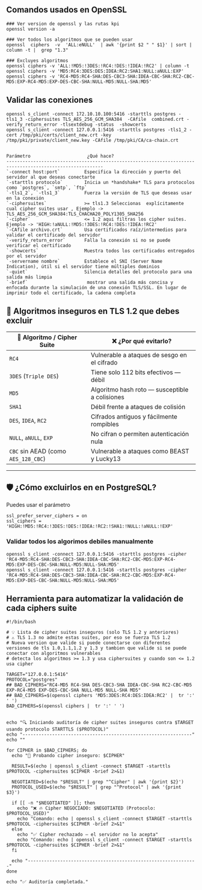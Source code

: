 
 ## Comandos usados en OpenSSL
 ```
### Ver version de openssl y las rutas kpi 
openssl version -a 

### Ver todos los algoritmos que se pueden usar 
openssl  ciphers  -v  'ALL:eNULL'  | awk '{print $2 " " $1}' | sort | column -t |  grep "1.3"

### Excluyes algoritmos 
openssl ciphers -v 'ALL:!MD5:!3DES:!RC4:!DES:!IDEA:!RC2' | column -t
openssl ciphers -v 'MD5:RC4:3DES:DES:IDEA:RC2:SHA1:NULL:aNULL:EXP'
openssl ciphers -v 'RC4-MD5:RC4-SHA:DES-CBC3-SHA:IDEA-CBC-SHA:RC2-CBC-MD5:EXP-RC4-MD5:EXP-DES-CBC-SHA:NULL-MD5:NULL-SHA:MD5'
 ```



## Validar las conexiones
 ```
openssl s_client -connect 172.10.10.100:5416 -starttls postgres -tls1_3 -ciphersuites TLS_AES_256_GCM_SHA384  -CAfile  combined.crt -verify_return_error -tlsextdebug -status  -showcerts
openssl s_client -connect 127.0.0.1:5416 -starttls postgres -tls1_2 -cert /tmp/pki/certs/client_new.crt -key /tmp/pki/private/client_new.key -CAfile /tmp/pki/CA/ca-chain.crt


 Parámetro                     ¿Qué hace?                                                                 
----------------------------------------------------------------------------------------------------------
 `-connect host:port`         Especifica la dirección y puerto del servidor al que deseas conectarte     
 `-starttls protocolo`        Inicia un *handshake* TLS para protocolos como `postgres`, `smtp`, `ftp`   
 `-tls1_2`, `-tls1_3`         Fuerza la versión de TLS que deseas usar en la conexión                    
 `-ciphersuites`              >= tls1.3 Seleccionas  explícitamente cual cipher suites usar , Ejemplo ->   TLS_AES_256_GCM_SHA384:TLS_CHACHA20_POLY1305_SHA256             
 `-cipher`                    <= 1.2 aqui filtras los cipher suites. Ejemplo -> 'HIGH:!aNULL:!MD5:!3DES:!RC4:!DES:!IDEA:!RC2'                
 `-CAfile archivo.crt`        Usa certificados raíz/intermedios para validar el certificado del servidor 
 `-verify_return_error`       Falla la conexión si no se puede verificar el certificado                   
 `-showcerts`                 Muestra todos los certificados entregados por el servidor                  
 `-servername nombre`         Establece el SNI (Server Name Indication), útil si el servidor tiene múltiples dominios 
 `-quiet`                     Silencia detalles del protocolo para una salida más limpia
 `-brief`                      mostrar una salida más concisa y enfocada durante la simulación de una conexión TLS/SSL. En lugar de imprimir todo el certificado, la cadena completa

 ```


 

## 🚫 Algoritmos inseguros en TLS 1.2 que debes excluir

| 🔑 Algoritmo / Cipher Suite             | ❌ ¿Por qué evitarlo?                          |
|----------------------------------------|-----------------------------------------------|
| `RC4`                                  | Vulnerable a ataques de sesgo en el cifrado   |
| `3DES` (`Triple DES`)                  | Tiene solo 112 bits efectivos — débil         |
| `MD5`                                  | Algoritmo hash roto — susceptible a colisiones|
| `SHA1`                                 | Débil frente a ataques de colisión            |
| `DES`, `IDEA`, `RC2`                   | Cifrados antiguos y fácilmente rompibles      |
| `NULL`, `aNULL`, `EXP`                 | No cifran o permiten autenticación nula       |
| `CBC` sin AEAD (como `AES_128_CBC`)    | Vulnerable a ataques como BEAST y Lucky13     |

---

## 🛡️ ¿Cómo excluirlos en en PostgreSQL?

Puedes usar el parámetro 
 ```
ssl_prefer_server_ciphers = on
ssl_ciphers =  'HIGH:!MD5:!RC4:!3DES:!DES:!IDEA:!RC2:!SHA1:!NULL:!aNULL:!EXP'
 ```


### Validar  todos los algorimos debiles manualmente 
```
openssl s_client -connect 127.0.0.1:5416 -starttls postgres -cipher 'RC4-MD5:RC4-SHA:DES-CBC3-SHA:IDEA-CBC-SHA:RC2-CBC-MD5:EXP-RC4-MD5:EXP-DES-CBC-SHA:NULL-MD5:NULL-SHA:MD5'
openssl s_client -connect 127.0.0.1:5416 -starttls postgres -cipher 'RC4-MD5:RC4-SHA:DES-CBC3-SHA:IDEA-CBC-SHA:RC2-CBC-MD5:EXP-RC4-MD5:EXP-DES-CBC-SHA:NULL-MD5:NULL-SHA:MD5'
```


## Herramienta para automatizar la validación de cada ciphers suite
```
#!/bin/bash

# 💡 Lista de cipher suites inseguros (solo TLS 1.2 y anteriores)
# ⚠️ TLS 1.3 no admite estas suites, por eso se fuerza TLS 1.2
# Nueva version que valide si puede conectarse con diferentes versiones de tls 1.0,1.1,1.2 y 1.3 y tambien que valide si se puede conectar con algoritmos vulnerables
# detecta los algoritmos >= 1.3 y usa ciphersuites y cuando son <= 1.2 usa cipher

TARGET="127.0.0.1:5416"
PROTOCOL="postgres"
## BAD_CIPHERS="RC4-MD5 RC4-SHA DES-CBC3-SHA IDEA-CBC-SHA RC2-CBC-MD5 EXP-RC4-MD5 EXP-DES-CBC-SHA NULL-MD5 NULL-SHA MD5"
## BAD_CIPHERS=$(openssl ciphers 'MD5:3DES:RC4:DES:IDEA:RC2' |  tr ':' ' ')
BAD_CIPHERS=$(openssl ciphers |  tr ':' ' ')


echo "🔍 Iniciando auditoría de cipher suites inseguros contra $TARGET usando protocolo STARTTLS ($PROTOCOL)"
echo "---------------------------------------------------------------"
echo ""

for CIPHER in $BAD_CIPHERS; do
  echo "🔧 Probando cipher inseguro: $CIPHER"

  RESULT=$(echo | openssl s_client -connect $TARGET -starttls $PROTOCOL -ciphersuites $CIPHER -brief 2>&1)
 
  NEGOTIATED=$(echo "$RESULT" | grep "^Cipher" | awk '{print $2}')
  PROTOCOL_USED=$(echo "$RESULT" | grep "^Protocol" | awk '{print $3}')

  if [[ -n "$NEGOTIATED" ]]; then
    echo "❌ 🔥 Cipher NEGOCIADO: $NEGOTIATED (Protocolo: $PROTOCOL_USED)"
	echo "Comando: echo | openssl s_client -connect $TARGET -starttls $PROTOCOL -ciphersuites $CIPHER -brief 2>&1"
  else
    echo "✅ Cipher rechazado — el servidor no lo acepta"
	echo "Comando: echo | openssl s_client -connect $TARGET -starttls $PROTOCOL -ciphersuites $CIPHER -brief 2>&1"
  fi
  
  echo "---------------------------------------------------------------"
done

echo "✅ Auditoría completada."
```
